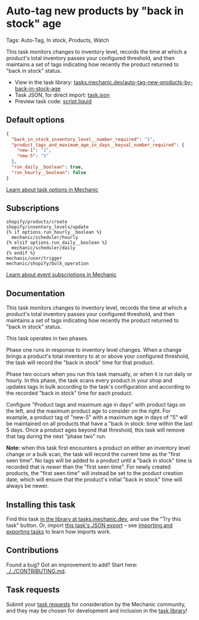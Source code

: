 # Auto-tag new products by "back in stock" age

Tags: Auto-Tag, In stock, Products, Watch

This task monitors changes to inventory level, records the time at which a product's total inventory passes your configured threshold, and then maintains a set of tags indicating how recently the product returned to "back in stock" status.

* View in the task library: [tasks.mechanic.dev/auto-tag-new-products-by-back-in-stock-age](https://tasks.mechanic.dev/auto-tag-new-products-by-back-in-stock-age)
* Task JSON, for direct import: [task.json](../../tasks/auto-tag-new-products-by-back-in-stock-age.json)
* Preview task code: [script.liquid](./script.liquid)

## Default options

```json
{
  "back_in_stock_inventory_level__number_required": "1",
  "product_tags_and_maximum_age_in_days__keyval_number_required": {
    "new-1": "1",
    "new-5": "5"
  },
  "run_daily__boolean": true,
  "run_hourly__boolean": false
}
```

[Learn about task options in Mechanic](https://learn.mechanic.dev/core/tasks/options)

## Subscriptions

```liquid
shopify/products/create
shopify/inventory_levels/update
{% if options.run_hourly__boolean %}
  mechanic/scheduler/hourly
{% elsif options.run_daily__boolean %}
  mechanic/scheduler/daily
{% endif %}
mechanic/user/trigger
mechanic/shopify/bulk_operation
```

[Learn about event subscriptions in Mechanic](https://learn.mechanic.dev/core/tasks/subscriptions)

## Documentation

This task monitors changes to inventory level, records the time at which a product's total inventory passes your configured threshold, and then maintains a set of tags indicating how recently the product returned to "back in stock" status.

This task operates in two phases.

Phase one runs in response to inventory level changes. When a change brings a product's total inventory to at or above your configured threshold, the task will record the "back in stock" time for that product.

Phase two occurs when you run this task manually, or when it is run daily or hourly. In this phase, the task scans every product in your shop and updates tags in bulk according to the task's configuration and according to the recorded "back in stock" time for each product.

Configure "Product tags and maximum age in days" with product tags on the left, and the maximum product age to consider on the right. For example, a product tag of "new-5" with a maximum age in days of "5" will be maintained on all products that have a "back in stock: time within the last 5 days. Once a product ages beyond that threshold, this task will remove that tag during the next "phase two" run.

**Note:** when this task first encounters a product on either an inventory level change or a bulk scan, the task will record the current time as the "first seen time". No tags will be added to a product until a "back in stock" time is recorded that is *newer* than the "first seen time". For newly created products, the "first seen time" will instead be set to the product creation date, which will ensure that the product's initial "back in stock" time will always be newer.

## Installing this task

Find this task [in the library at tasks.mechanic.dev](https://tasks.mechanic.dev/auto-tag-new-products-by-back-in-stock-age), and use the "Try this task" button. Or, import [this task's JSON export](../../tasks/auto-tag-new-products-by-back-in-stock-age.json) – see [Importing and exporting tasks](https://learn.mechanic.dev/core/tasks/import-and-export) to learn how imports work.

## Contributions

Found a bug? Got an improvement to add? Start here: [../../CONTRIBUTING.md](../../CONTRIBUTING.md).

## Task requests

Submit your [task requests](https://mechanic.canny.io/task-requests) for consideration by the Mechanic community, and they may be chosen for development and inclusion in the [task library](https://tasks.mechanic.dev/)!
